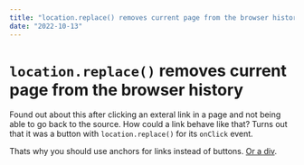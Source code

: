 ```yaml
---
title: "location.replace() removes current page from the browser history"
date: "2022-10-13"
---
```


# `location.replace()` removes current page from the browser history

Found out about this after clicking an exteral link in a page and not being able
to go back to the source. How could a link behave like that? Turns out that it
was a button with `location.replace()` for its `onClick` event.

Thats why you should use anchors for links instead of buttons.
[Or a div][div].

[div]: https://heydonworks.com/article/reinventing-the-hyperlink/ "Reinveinting the Hyperlink | heydonworks"
